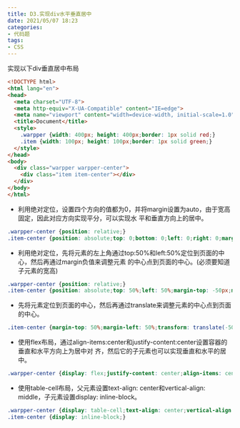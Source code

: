 ```yaml
---
title: D3.实现div水平垂直居中
date: 2021/05/07 18:23
categories: 
- 代码题
tags: 
- CSS
---
```


实现以下div垂直居中布局

```html
<!DOCTYPE html>
<html lang="en">
<head>
  <meta charset="UTF-8">
  <meta http-equiv="X-UA-Compatible" content="IE=edge">
  <meta name="viewport" content="width=device-width, initial-scale=1.0">
  <title>Document</title>
  <style>
    .warpper {width: 400px; height: 400px;border: 1px solid red;}
    .item {width: 100px; height: 100px;border: 1px solid green;}
  </style>
</head>
<body>
  <div class="warpper warpper-center">
    <div class="item item-center"></div>
  </div>
</body>
</html>
```

- 利用绝对定位，设置四个方向的值都为0，并将margin设置为auto，由于宽高固定，因此对应方向实现平分，可以实现水
平和垂直方向上的居中。

```css
.warpper-center {position: relative;}
.item-center {position: absolute;top: 0;bottom: 0;left: 0;right: 0;margin: auto;}
```

- 利用绝对定位，先将元素的左上角通过top:50%和left:50%定位到页面的中心，然后再通过margin负值来调整元素
的中心点到页面的中心。(必须要知道子元素的宽高)

```css
.warpper-center {position: relative;}
.item-center {position: absolute;top: 50%;left: 50%;margin-top: -50px;margin-left: -50px;}
```

- 先将元素定位到页面的中心，然后再通过translate来调整元素的中心点到页面的中心。

```css
.item-center {margin-top: 50%;margin-left: 50%;transform: translate(-50%, -50%);}
```

- 使用flex布局，通过align-items:center和justify-content:center设置容器的垂直和水平方向上为居中对
齐，然后它的子元素也可以实现垂直和水平的居中。

```css
.warpper-center {display: flex;justify-content: center;align-items: center;}
```

- 使用table-cell布局，父元素设置text-align: center和vertical-align: middle，子元素设置display: inline-block。

```css
.warpper-center {display: table-cell;text-align: center;vertical-align: middle;}
.item-center {display: inline-block;}
```